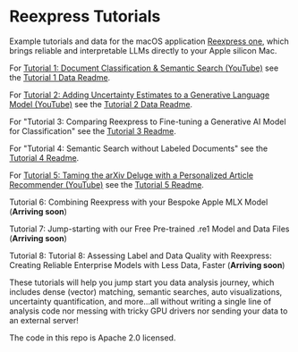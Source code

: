# Reexpress Tutorials

Example tutorials and data for the macOS application [Reexpress one](https://re.express/), which brings reliable and interpretable LLMs directly to your Apple silicon Mac. 

For [Tutorial 1: Document Classification & Semantic Search (YouTube)](https://youtu.be/bqno_-5p-6w) see the [Tutorial 1 Data Readme](tutorials/tutorial1_sentiment/README.md).

For [Tutorial 2: Adding Uncertainty Estimates to a Generative Language Model (YouTube)](https://youtu.be/5HzD3NwKc-U) see the [Tutorial 2 Data Readme](tutorials/tutorial2_add_guardrails_to_genai/README.md).

For "Tutorial 3: Comparing Reexpress to Fine-tuning a Generative AI Model for Classification" see the [Tutorial 3 Readme](tutorials/tutorial3_financial_sentiment_comparison_to_genai_finetuning/README.md).

For "Tutorial 4: Semantic Search without Labeled Documents" see the [Tutorial 4 Readme](tutorials/tutorial4_semantic_search_without_labels/README.md).

For [Tutorial 5: Taming the arXiv Deluge with a Personalized Article Recommender (YouTube)](https://youtu.be/k1H3GcDdAfs) see the [Tutorial 5 Readme](tutorials/tutorial5_arxiv_recommender/README.md).

Tutorial 6: Combining Reexpress with your Bespoke Apple MLX Model
(**Arriving soon**)

Tutorial 7: Jump-starting with our Free Pre-trained .re1 Model and Data Files 
(**Arriving soon**)

Tutorial 8: Tutorial 8: Assessing Label and Data Quality with Reexpress: Creating Reliable Enterprise Models with Less Data, Faster 
(**Arriving soon**)


These tutorials will help you jump start you data analysis journey, which includes dense (vector) matching, semantic searches, auto visualizations, uncertainty quantification, and more...all without writing a single line of analysis code nor messing with tricky GPU drivers nor sending your data to an external server!

The code in this repo is Apache 2.0 licensed.
